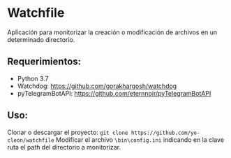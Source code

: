 # Watchfile

Aplicación para monitorizar la creación o modificación de archivos en un
determinado directorio.

## Requerimientos:
+ Python 3.7
+ Watchdog: https://github.com/gorakhargosh/watchdog
+ pyTelegramBotAPI: https://github.com/eternnoir/pyTelegramBotAPI

## Uso:
Clonar o descargar el proyecto: `git clone https://github.com/yo-cleon/watchfile`
Modificar el archivo `\bin\config.ini` indicando en la clave ruta el path
del directorio a monitorizar.